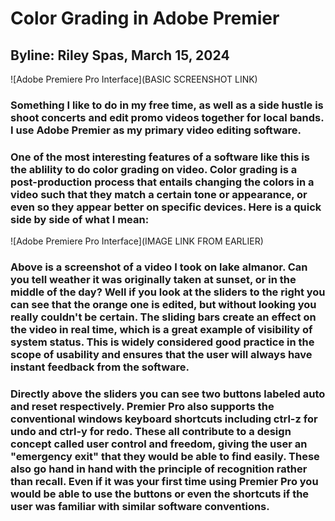 # Color Grading in Adobe Premier

## Byline: Riley Spas, March 15, 2024

![Adobe Premiere Pro Interface](BASIC SCREENSHOT LINK)

### Something I like to do in my free time, as well as a side hustle is shoot concerts and edit promo videos together for local bands. I use Adobe Premier as my primary video editing software.

### One of the most interesting features of a software like this is the ablility to do color grading on video. Color grading is a post-production process that entails changing the colors in a video such that they match a certain tone or appearance, or even so they appear better on specific devices.  Here is a quick side by side of what I mean:

![Adobe Premiere Pro Interface](IMAGE LINK FROM EARLIER)

### Above is a screenshot of a video I took on lake almanor. Can you tell weather it was originally taken at sunset, or in the middle of the day?  Well if you look at the sliders to the right you can see that the orange one is edited, but without looking you really couldn't be certain.  The sliding bars create an effect on the video in real time, which is a great example of **visibility of system status**.  This is widely considered good practice in the scope of usability and ensures that the user will always have instant feedback from the software. 
### Directly above the sliders you can see two buttons labeled auto and reset respectively. Premier Pro also supports the conventional windows keyboard shortcuts including ctrl-z for undo and ctrl-y for redo. These all contribute to a design concept called **user control and freedom**, giving the user an "emergency exit" that they would be able to find easily.  These also go hand in hand with the principle of **recognition rather than recall**. Even if it was your first time using Premier Pro you would be able to use the buttons or even the shortcuts if the user was familiar with similar software conventions.
